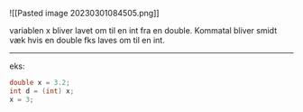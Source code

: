 ![[Pasted image 20230301084505.png]]

variablen x bliver lavet om til en int fra en double.
Kommatal bliver smidt væk hvis en double fks laves om til en int.

***
eks:
```Cpp
double x = 3.2;
int d = (int) x;
x = 3;
```